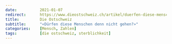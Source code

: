 ```yaml
---
date:          2021-01-07
redirect:      https://www.dieostschweiz.ch/artikel/duerfen-diese-menschen-denn-nicht-gehen-qGoO9Qd
title:         Die Ostschweiz
subtitle:      "«Dürfen diese Menschen denn nicht gehen?»"
categories:    [Mensch, Zahlen]
tags:          [die ostschweiz, sterblichkeit]
---
```

